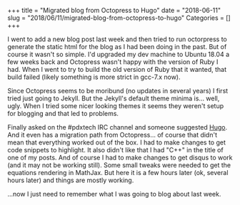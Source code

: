 +++
title = "Migrated blog from Octopress to Hugo"
date  = "2018-06-11"
slug  = "2018/06/11/migrated-blog-from-octopress-to-hugo"
Categories = []
+++

I went to add a new blog post last week and then tried to run octorpress to generate the static html for the blog as I had been doing in the past. But of course it wasn't so simple. I'd upgraded my dev machine to Ubuntu 18.04 a few weeks back and Octopress wasn't happy with the version of Ruby I had. When I went to try to build the old version of Ruby that it wanted, that build failed (likely something is more strict in gcc-7.x now). 

Since Octopress seems to be moribund (no updates in several years) I first tried just going to Jekyll. But the Jekyll's default theme minima is... well, ugly. When I tried some nicer looking themes it seems they weren't setup for blogging and that led to problems.

Finally asked on the #pdxtech IRC channel and someone suggested [Hugo](https://gohugo.io/). And it even has a migration path from Octopress... of course that didn't mean that everything worked out of the box. I had to make changes to get code snippets to highlight. It also didn't like that I had "C++" in the title of one of my posts. And of course I had to make changes to get disqus to work (and it may not be working still). Some small tweaks were needed to get the equations rendering in MathJax. But here it is a few hours later (ok, several hours later) and things are mostly working.

...now I just need to remember what I was going to blog about last week.
